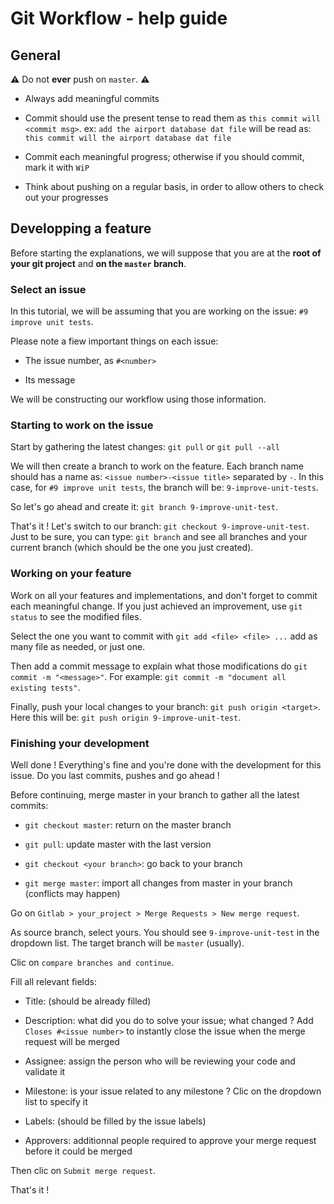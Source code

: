 # Git Workflow - help guide

## General

**⚠** Do not **ever** push on `master`. **⚠**

-   Always add meaningful commits
    
-   Commit should use the present tense to read them as `this commit will <commit msg>`. ex: `add the airport database dat file` will be read as: `this commit will the airport database dat file`
    
-   Commit each meaningful progress; otherwise if you should commit, mark it with `WiP`
    
-   Think about pushing on a regular basis, in order to allow others to check out your progresses
    

## Developping a feature

Before starting the explanations, we will suppose that you are at the **root of your git project** and **on the `master` branch**.

### Select an issue

In this tutorial, we will be assuming that you are working on the issue: `#9 improve unit tests`.

Please note a fiew important things on each issue:

-   The issue number, as `#<number>`
    
-   Its message
    

We will be constructing our workflow using those information.

### Starting to work on the issue

Start by gathering the latest changes: `git pull` or `git pull --all`

We will then create a branch to work on the feature. Each branch name should has a name as: `<issue number>-<issue title>` separated by `-`.
In this case, for `#9 improve unit tests`, the branch will be: `9-improve-unit-tests`.

So let's go ahead and create it: `git branch 9-improve-unit-test`.

That's it ! Let's switch to our branch: `git checkout 9-improve-unit-test`. Just to be sure, you can type: `git branch` and see all branches and your current branch (which should be the one you just created).

### Working on your feature

Work on all your features and implementations, and don't forget to commit each meaningful change. If you just achieved an improvement, use `git status` to see the modified files.

Select the one you want to commit with `git add <file> <file> ...` add as many file as needed, or just one.

Then add a commit message to explain what those modifications do `git commit -m "<message>"`.
 For example: `git commit -m "document all existing tests"`.

Finally, push your local changes to your branch: `git push origin <target>`.
 Here this will be: `git push origin 9-improve-unit-test`.

### Finishing your development

Well done ! Everything's fine and you're done with the development for this issue. Do you last commits, pushes and go ahead !

Before continuing, merge master in your branch to gather all the latest commits:

- `git checkout master`: return on the master branch

- `git pull`: update master with the last version

- `git checkout <your branch>`: go back to your branch

- `git merge master`: import all changes from master in your branch (conflicts may happen)

Go on `Gitlab > your_project > Merge Requests > New merge request`.

As source branch, select yours. You should see `9-improve-unit-test` in the dropdown list.
The target branch will be `master` (usually).

Clic on `compare branches and continue`.

Fill all relevant fields:

-   Title: (should be already filled)
    
-   Description: what did you do to solve your issue; what changed ? Add `Closes #<issue number>` to instantly close the issue when the merge request will be merged
    
-   Assignee: assign the person who will be reviewing your code and validate it
    
-   Milestone: is your issue related to any milestone ? Clic on the dropdown list to specify it
    
-   Labels: (should be filled by the issue labels)
    
-   Approvers: additionnal people required to approve your merge request before it could be merged
    

Then clic on `Submit merge request`.

That's it !
